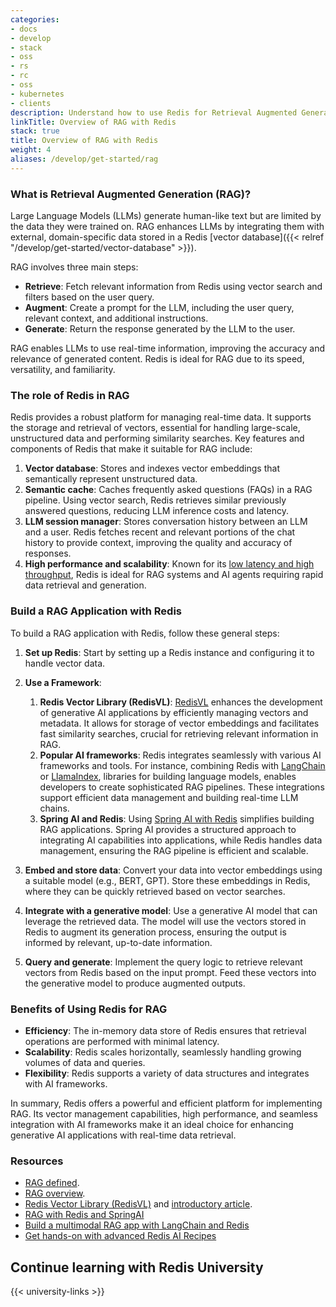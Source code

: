 ```yaml
---
categories:
- docs
- develop
- stack
- oss
- rs
- rc
- oss
- kubernetes
- clients
description: Understand how to use Redis for Retrieval Augmented Generation
linkTitle: Overview of RAG with Redis
stack: true
title: Overview of RAG with Redis
weight: 4
aliases: /develop/get-started/rag
---
```

### What is Retrieval Augmented Generation (RAG)?
Large Language Models (LLMs) generate human-like text but are limited by the data they were trained on. RAG enhances LLMs by integrating them with external, domain-specific data stored in a Redis [vector database]({{< relref "/develop/get-started/vector-database" >}}).

RAG involves three main steps:

- **Retrieve**: Fetch relevant information from Redis using vector search and filters based on the user query.
- **Augment**: Create a prompt for the LLM, including the user query, relevant context, and additional instructions.
- **Generate**: Return the response generated by the LLM to the user.

RAG enables LLMs to use real-time information, improving the accuracy and relevance of generated content.
Redis is ideal for RAG due to its speed, versatility, and familiarity.

### The role of Redis in RAG

Redis provides a robust platform for managing real-time data. It supports the storage and retrieval of vectors, essential for handling large-scale, unstructured data and performing similarity searches. Key features and components of Redis that make it suitable for RAG include:

1. **Vector database**: Stores and indexes vector embeddings that semantically represent unstructured data.
1. **Semantic cache**: Caches frequently asked questions (FAQs) in a RAG pipeline. Using vector search, Redis retrieves similar previously answered questions, reducing LLM inference costs and latency.
1. **LLM session manager**: Stores conversation history between an LLM and a user. Redis fetches recent and relevant portions of the chat history to provide context, improving the quality and accuracy of responses.
1. **High performance and scalability**: Known for its [low latency and high throughput](https://redis.io/blog/benchmarking-results-for-vector-databases/), Redis is ideal for RAG systems and AI agents requiring rapid data retrieval and generation.

### Build a RAG Application with Redis

To build a RAG application with Redis, follow these general steps:

1. **Set up Redis**: Start by setting up a Redis instance and configuring it to handle vector data.

1. **Use a Framework**:
    1. **Redis Vector Library (RedisVL)**: [RedisVL](https://redis.io/docs/latest/integrate/redisvl/) enhances the development of generative AI applications by efficiently managing vectors and metadata. It allows for storage of vector embeddings and facilitates fast similarity searches, crucial for retrieving relevant information in RAG.
    1. **Popular AI frameworks**: Redis integrates seamlessly with various AI frameworks and tools. For instance, combining Redis with [LangChain](https://python.langchain.com/v0.2/docs/integrations/vectorstores/redis/) or [LlamaIndex](https://docs.llamaindex.ai/en/latest/examples/vector_stores/RedisIndexDemo/), libraries for building language models, enables developers to create sophisticated RAG pipelines. These integrations support efficient data management and building real-time LLM chains.
    1. **Spring AI and Redis**: Using [Spring AI with Redis](https://redis.io/blog/building-a-rag-application-with-redis-and-spring-ai/) simplifies building RAG applications. Spring AI provides a structured approach to integrating AI capabilities into applications, while Redis handles data management, ensuring the RAG pipeline is efficient and scalable.

1. **Embed and store data**: Convert your data into vector embeddings using a suitable model (e.g., BERT, GPT). Store these embeddings in Redis, where they can be quickly retrieved based on vector searches.

1. **Integrate with a generative model**: Use a generative AI model that can leverage the retrieved data. The model will use the vectors stored in Redis to augment its generation process, ensuring the output is informed by relevant, up-to-date information.

1. **Query and generate**: Implement the query logic to retrieve relevant vectors from Redis based on the input prompt. Feed these vectors into the generative model to produce augmented outputs.

### Benefits of Using Redis for RAG

- **Efficiency**: The in-memory data store of Redis ensures that retrieval operations are performed with minimal latency.
- **Scalability**: Redis scales horizontally, seamlessly handling growing volumes of data and queries.
- **Flexibility**: Redis supports a variety of data structures and integrates with AI frameworks.

In summary, Redis offers a powerful and efficient platform for implementing RAG. Its vector management capabilities, high performance, and seamless integration with AI frameworks make it an ideal choice for enhancing generative AI applications with real-time data retrieval.

### Resources

- [RAG defined](https://redis.io/glossary/retrieval-augmented-generation/).
- [RAG overview](https://redis.io/kb/doc/2ok7xd1drq/how-to-perform-retrieval-augmented-generation-rag-with-redis).
- [Redis Vector Library (RedisVL)](https://redis.io/docs/latest/integrate/redisvl/) and [introductory article](https://redis.io/blog/introducing-the-redis-vector-library-for-enhancing-genai-development/).
- [RAG with Redis and SpringAI](https://redis.io/blog/building-a-rag-application-with-redis-and-spring-ai/)
- [Build a multimodal RAG app with LangChain and Redis](https://redis.io/blog/explore-the-new-multimodal-rag-template-from-langchain-and-redis/)
- [Get hands-on with advanced Redis AI Recipes](https://github.com/redis-developer/redis-ai-resources)

## Continue learning with Redis University

{{< university-links >}}
